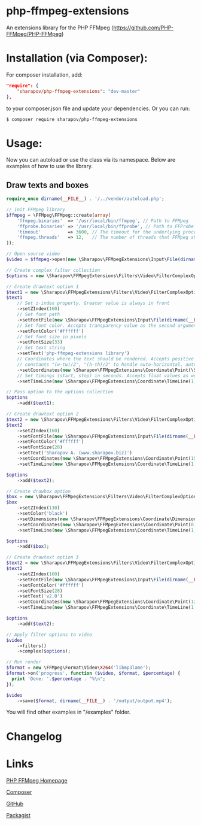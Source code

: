 # php-ffmpeg-extensions
An extensions library for the PHP FFMpeg (https://github.com/PHP-FFMpeg/PHP-FFMpeg)

Installation (via Composer):
============================

For composer installation, add:

```json
"require": {
    "sharapov/php-ffmpeg-extensions": "dev-master"
},
```

to your composer.json file and update your dependencies. Or you can run:

```sh
$ composer require sharapov/php-ffmpeg-extensions
```

Usage:
======

Now you can autoload or use the class via its namespace. Below are examples of how to use the library.

Draw texts and boxes
--------------------------

```php
require_once dirname(__FILE__) . '/../vendor/autoload.php';

// Init FFMpeg library
$ffmpeg = \FFMpeg\FFMpeg::create(array(
    'ffmpeg.binaries'  => '/usr/local/bin/ffmpeg', // Path to FFMpeg
    'ffprobe.binaries' => '/usr/local/bin/ffprobe', // Path to FFProbe
    'timeout'          => 3600, // The timeout for the underlying process
    'ffmpeg.threads'   => 12,   // The number of threads that FFMpeg should use
));

// Open source video
$video = $ffmpeg->open(new \Sharapov\FFMpegExtensions\Input\File(dirname(__FILE__) . '/source/demo_video_720p_HD.mp4'));

// Create complex filter collection
$options = new \Sharapov\FFMpegExtensions\Filters\Video\FilterComplexOptions\OptionsCollection();

// Create drawtext option 1
$text1 = new \Sharapov\FFMpegExtensions\Filters\Video\FilterComplexOptions\OptionDrawText();
$text1
    // Set z-index property. Greater value is always in front
    ->setZIndex(160)
    // Set font path
    ->setFontFile(new \Sharapov\FFMpegExtensions\Input\File(dirname(__FILE__) . '/source/calibri.ttf'))
    // Set font color. Accepts transparency value as the second argument. Float value between 0 and 1.
    ->setFontColor('#ffffff')
    // Set font size in pixels
    ->setFontSize(33)
    // Set text string
    ->setText('php-ffmpeg-extensions library')
    // Coordinates where the text should be rendered. Accepts positive integer or
    // constants "(w-tw)/2", "(h-th)/2" to handle auto-horizontal, auto-vertical values
    ->setCoordinates(new \Sharapov\FFMpegExtensions\Coordinate\Point(\Sharapov\FFMpegExtensions\Coordinate\Point::AUTO_HORIZONTAL, 50))
    // Set timings (start, stop) in seconds. Accepts float values as well
    ->setTimeLine(new \Sharapov\FFMpegExtensions\Coordinate\TimeLine(1, 20));

// Pass option to the options collection
$options
    ->add($text1);

// Create drawtext option 2
$text2 = new \Sharapov\FFMpegExtensions\Filters\Video\FilterComplexOptions\OptionDrawText();
$text2
    ->setZIndex(160)
    ->setFontFile(new \Sharapov\FFMpegExtensions\Input\File(dirname(__FILE__) . '/source/arial.ttf'))
    ->setFontColor('#ffffff')
    ->setFontSize(28)
    ->setText('Sharapov A. (www.sharapov.biz)')
    ->setCoordinates(new \Sharapov\FFMpegExtensions\Coordinate\Point(15, 600))
    ->setTimeLine(new \Sharapov\FFMpegExtensions\Coordinate\TimeLine(1, 20));

$options
    ->add($text2);

// Create drawbox option
$box = new \Sharapov\FFMpegExtensions\Filters\Video\FilterComplexOptions\OptionDrawBox();
$box
    ->setZIndex(130)
    ->setColor('black')
    ->setDimensions(new \Sharapov\FFMpegExtensions\Coordinate\Dimension(\Sharapov\FFMpegExtensions\Coordinate\Dimension::WIDTH_MAX, 60))
    ->setCoordinates(new \Sharapov\FFMpegExtensions\Coordinate\Point(0, 580))// Set coordinates
    ->setTimeLine(new \Sharapov\FFMpegExtensions\Coordinate\TimeLine(1, 20)); // Set timings (start, stop) in seconds

$options
    ->add($box);

// Create drawtext option 3
$text2 = new \Sharapov\FFMpegExtensions\Filters\Video\FilterComplexOptions\OptionDrawText();
$text2
    ->setZIndex(160)
    ->setFontFile(new \Sharapov\FFMpegExtensions\Input\File(dirname(__FILE__) . '/source/arial.ttf'))
    ->setFontColor('#ffffff')
    ->setFontSize(28)
    ->setText('v2.0')
    ->setCoordinates(new \Sharapov\FFMpegExtensions\Coordinate\Point(1200, 600))
    ->setTimeLine(new \Sharapov\FFMpegExtensions\Coordinate\TimeLine(1, 20));

$options
    ->add($text2);

// Apply filter options to video
$video
    ->filters()
    ->complex($options);

// Run render
$format = new \FFMpeg\Format\Video\X264('libmp3lame');
$format->on('progress', function ($video, $format, $percentage) {
  print 'Done: '.$percentage . "%\n";
});

$video
    ->save($format, dirname(__FILE__) . '/output/output.mp4');
```

You will find other examples in "/examples" folder. 

Changelog
=========


Links
=====
[PHP FFMpeg Homepage](https://github.com/PHP-FFMpeg/PHP-FFMpeg)

[Composer](https://getcomposer.org/)

[GitHub](https://github.com/sharapovweb/php-ffmpeg-extensions)

[Packagist](https://packagist.org/packages/sharapov/php-ffmpeg-extensions)
